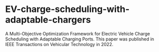 # EV-charge-scheduling-with-adaptable-chargers
A Multi-Objective Optimization Framework for Electric Vehicle Charge Scheduling with Adaptable Charging Ports. This paper was published in IEEE Transactions on Vehicular Technology in 2022.
